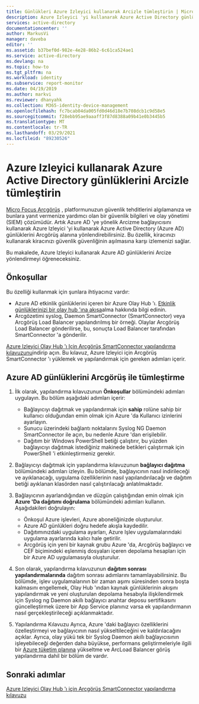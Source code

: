```yaml
---
title: Günlükleri Azure Izleyici kullanarak Arcizle tümleştirin | Microsoft Docs
description: Azure Izleyici 'yi kullanarak Azure Active Directory günlüklerini Arcgörüş ile tümleştirmeyi öğrenin
services: active-directory
documentationcenter: ''
author: MarkusVi
manager: daveba
editor: ''
ms.assetid: b37bef0d-982e-4e28-86b2-6c61ca524ae1
ms.service: active-directory
ms.devlang: na
ms.topic: how-to
ms.tgt_pltfrm: na
ms.workload: identity
ms.subservice: report-monitor
ms.date: 04/19/2019
ms.author: markvi
ms.reviewer: dhanyahk
ms.collection: M365-identity-device-management
ms.openlocfilehash: fc7bcab04da005fd0d46d18e7b708dcb1c9d58e5
ms.sourcegitcommit: f28ebb95ae9aaaff3f87d8388a09b41e0b3445b5
ms.translationtype: MT
ms.contentlocale: tr-TR
ms.lasthandoff: 03/29/2021
ms.locfileid: "89230526"
---
```

# <a name="integrate-azure-active-directory-logs-with-arcsight-using-azure-monitor"></a>Azure Izleyici kullanarak Azure Active Directory günlüklerini Arcizle tümleştirin

[Micro Focus Arcgörüş](https://software.microfocus.com/products/siem-security-information-event-management/overview) , platformunuzun güvenlik tehditlerini algılamanıza ve bunlara yanıt vermenize yardımcı olan bir güvenlik bilgileri ve olay yönetimi (SIEM) çözümüdür. Artık Azure AD 'ye yönelik Arcizme bağlayıcısını kullanarak Azure Izleyici 'yi kullanarak Azure Active Directory (Azure AD) günlüklerini Arcgörüş alanına yönlendirebilirsiniz. Bu özellik, kiracınızı kullanarak kiracınızı güvenlik güvenliğinin aşılmasına karşı izlemenizi sağlar.  

Bu makalede, Azure Izleyici kullanarak Azure AD günlüklerini Arcize yönlendirmeyi öğreneceksiniz. 

## <a name="prerequisites"></a>Önkoşullar

Bu özelliği kullanmak için şunlara ihtiyacınız vardır:
* Azure AD etkinlik günlüklerini içeren bir Azure Olay Hub 'ı. [Etkinlik günlüklerinizi bir olay hub 'ına akışa](./tutorial-azure-monitor-stream-logs-to-event-hub.md)alma hakkında bilgi edinin. 
* Arcgözetimi syslog, Daemon SmartConnector (SmartConnector) veya Arcgörüş Load Balancer yapılandırılmış bir örneği. Olaylar Arcgörüş Load Balancer gönderilirse, bu, sonuçta Load Balancer tarafından SmartConnector 'a gönderilir.

[Azure Izleyici Olay Hub 'ı Için Arcgörüş SmartConnector yapılandırma kılavuzunu](https://community.microfocus.com/t5/ArcSight-Connectors/SmartConnector-for-Microsoft-Azure-Monitor-Event-Hub/ta-p/1671292)indirip açın. Bu kılavuz, Azure Izleyici için Arcgörüş SmartConnector 'ı yüklemek ve yapılandırmak için gereken adımları içerir. 

## <a name="integrate-azure-ad-logs-with-arcsight"></a>Azure AD günlüklerini Arcgörüş ile tümleştirme

1. İlk olarak, yapılandırma kılavuzunun **Önkoşullar** bölümündeki adımları uygulayın. Bu bölüm aşağıdaki adımları içerir:
    * Bağlayıcıyı dağıtmak ve yapılandırmak için **sahip** rolüne sahip bir kullanıcı olduğundan emin olmak için Azure 'da Kullanıcı izinlerini ayarlayın.
    * Sunucu üzerindeki bağlantı noktalarını Syslog NG Daemon SmartConnector ile açın, bu nedenle Azure 'dan erişilebilir. 
    * Dağıtım bir Windows PowerShell betiği çalıştırır, bu yüzden bağlayıcıyı dağıtmak istediğiniz makinede betikleri çalıştırmak için PowerShell 'i etkinleştirmeniz gerekir.

2. Bağlayıcıyı dağıtmak için yapılandırma kılavuzunun **bağlayıcı dağıtma** bölümündeki adımları izleyin. Bu bölümde, bağlayıcının nasıl indirileceği ve ayıklanacağı, uygulama özelliklerinin nasıl yapılandırılacağı ve dağıtım betiği ayıklanan klasörden nasıl çalıştırılacağı anlatılmaktadır. 

3. Bağlayıcının ayarlandığından ve düzgün çalıştığından emin olmak için **Azure 'Da dağıtımı doğrulama** bölümündeki adımları kullanın. Aşağıdakileri doğrulayın:
    * Önkoşul Azure işlevleri, Azure aboneliğinizde oluşturulur.
    * Azure AD günlükleri doğru hedefe akışla kaydedilir. 
    * Dağıtımınızdaki uygulama ayarları, Azure Işlev uygulamalarındaki uygulama ayarlarında kalıcı hale getirilir. 
    * Arcgörüş için yeni bir kaynak grubu Azure 'da, Arcgörüş bağlayıcı ve CEF biçimindeki eşlenmiş dosyaları içeren depolama hesapları için bir Azure AD uygulamasıyla oluşturulur.

4. Son olarak, yapılandırma kılavuzunun **dağıtım sonrası yapılandırmalarında** dağıtım sonrası adımlarını tamamlayabilirsiniz. Bu bölümde, işlev uygulamalarının bir zaman aşımı süresinden sonra boşta kalmasını engellemek, Olay Hub 'ından kaynak günlüklerinin akışını yapılandırmak ve yeni oluşturulan depolama hesabıyla ilişkilendirmek için Syslog ng Daemon akıllı bağlayıcı anahtar deposu sertifikasını güncelleştirmek üzere bir App Service planınız varsa ek yapılandırmanın nasıl gerçekleştirileceği açıklanmaktadır.

5. Yapılandırma Kılavuzu Ayrıca, Azure 'daki bağlayıcı özelliklerini özelleştirmeyi ve bağlayıcının nasıl yükseltileceğini ve kaldırılacağını açıklar. Ayrıca, olay yükü tek bir Syslog Daemon akıllı bağlayıcısının işleyebileceği değerden daha büyükse, performans geliştirmeleriyle ilgili bir [Azure tüketim planına](https://azure.microsoft.com/pricing/details/functions) yükseltme ve ArcLoad Balancer görüş yapılandırma dahil bir bölüm de vardır.

## <a name="next-steps"></a>Sonraki adımlar

[Azure Izleyici Olay Hub 'ı için Arcgörüş SmartConnector yapılandırma kılavuzu](https://community.microfocus.com/t5/ArcSight-Connectors/SmartConnector-for-Microsoft-Azure-Monitor-Event-Hub/ta-p/1671292)